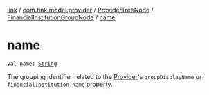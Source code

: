 [link](../../../index.md) / [com.tink.model.provider](../../index.md) / [ProviderTreeNode](../index.md) / [FinancialInstitutionGroupNode](index.md) / [name](./name.md)

# name

`val name: `[`String`](https://kotlinlang.org/api/latest/jvm/stdlib/kotlin/-string/index.html)

The grouping identifier related to the [Provider](../../-provider/index.md)'s `groupDisplayName` or
    `financialInstitution.name` property.

